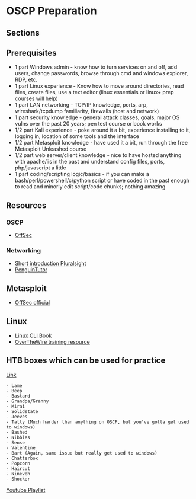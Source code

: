 # OSCP Preparation

## Sections

## Prerequisites
* 1 part Windows admin - know how to turn services on and off, add users, change passwords, browse through cmd and windows explorer, RDP, etc.
* 1 part Linux experience - Know how to move around directories, read files, create files, use a text editor (linux essentials or linux+ prep courses will help)
* 1 part LAN networking - TCP/IP knowledge, ports, arp, wireshark/tcpdump familiarity, firewalls (host and network)
* 1 part security knowledge - general attack classes, goals, major OS vulns over the past 20 years; pen test course or book works
* 1/2 part Kali experience - poke around it a bit, experience installing to it, logging in, location of some tools and the interface
* 1/2 part Metasploit knowledge - have used it a bit, run through the free Metasploit Unleashed course
* 1/2 part web server/client knowledge - nice to have hosted anything with apache/iis in the past and understand config files, ports, php/javascript a little
* 1 part coding/scripting logic/basics - if you can make a bash/perl/powershell/c/python script or have coded in the past enough to read and minorly edit script/code chunks; nothing amazing

## Resources

### OSCP
- [OffSec](https://www.offensive-security.com/pwk-oscp/)

### Networking
- [Short introduction Pluralsight](https://www.pluralsight.com/blog/it-ops/networking-basics-tcp-udp-tcpip-osi-models?clickid=QIFw%3AYxojxyOW95wUx0Mo3QwUknyyMXVfTaVWA0&irgwc=1&mpid=27795&utm_source=impactradius&utm_medium=digital_affiliate&utm_campaign=27795&aid=7010a000001xAKZAA2)
- [PenguinTutor](http://www.penguintutor.com/linux/basic-network-reference)

## Metasploit
- [OffSec official](https://www.offensive-security.com/metasploit-unleashed/)

## Linux
- [Linux CLI Book](http://linuxcommand.org/tlcl.php)
- [OverTheWire training resource](https://overthewire.org/wargames/bandit/bandit0.html)


## HTB boxes which can be used for practice
[Link](https://forum.hackthebox.eu/discussion/612/oscp-practice)

```
- Lame
- Beep
- Bastard
- Grandpa/Granny
- Mirai
- Solidstate
- Jeeves
- Tally (Much harder than anything on OSCP, but you've gotta get used to windows)
- Bashed
- Nibbles
- Sense
- Valentine
- Bart (Again, same issue but really get used to windows)
- Chatterbox
- Popcorn
- Haircut
- Nineveh
- Shocker
```

[Youtube Playlist](https://www.youtube.com/playlist?list=PLidcsTyj9JXK-fnabFLVEvHinQ14Jy5tf)


